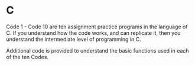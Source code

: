# C


Code 1 - Code 10 are ten assignment practice programs in the language of C.
If you understand how the code works, and can replicate it, then you understand the intermediate level of programming in C.

Additional code is provided to understand the basic functions used in each of the ten Codes.
